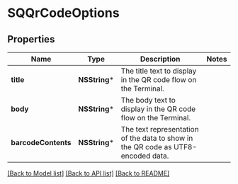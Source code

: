 # SQQrCodeOptions

## Properties
Name | Type | Description | Notes
------------ | ------------- | ------------- | -------------
**title** | **NSString*** | The title text to display in the QR code flow on the Terminal. | 
**body** | **NSString*** | The body text to display in the QR code flow on the Terminal. | 
**barcodeContents** | **NSString*** | The text representation of the data to show in the QR code as UTF8-encoded data. | 

[[Back to Model list]](../README.md#documentation-for-models) [[Back to API list]](../README.md#documentation-for-api-endpoints) [[Back to README]](../README.md)


